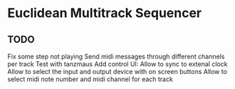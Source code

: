 # Euclidean Multitrack Sequencer

## TODO
Fix some step not playing
Send midi messages through different channels per track
Test with tanzmaus
Add control UI:
	Allow to sync to extenal clock
	Allow to select the input and output device with on screen buttons
	Allow to select midi note number and midi channel for each track

